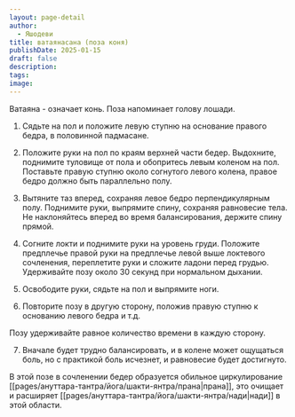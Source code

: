 ```yaml
---
layout: page-detail
author:
  - Яшодеви
title: ватаянасана (поза коня)
publishDate: 2025-01-15
draft: false
description: 
tags: 
image:
---
```

Ватаяна - означает конь. Поза напоминает голову лошади. 

1. Сядьте на пол и положите левую ступню на основание правого бедра, в половинной падмасане. 

2. Положите руки на пол по краям верхней части бедер. Выдохните, поднимите туловище от пола и обопритесь левым коленом на пол. Поставьте правую ступню около согнутого левого колена, правое бедро должно быть параллельно полу. 

3. Вытяните таз вперед, сохраняя левое бедро перпендикулярным полу. Поднимите руки, выпрямите спину, сохраняя равновесие тела. Не наклоняйтесь вперед во время балансирования, держите спину прямой. 

4. Согните локти и поднимите руки на уровень груди. Положите предплечье правой руки на предплечье левой выше локтевого сочленения, переплетите руки и сложите ладони перед грудью. Удерживайте позу около 30 секунд при нормальном дыхании. 

5. Освободите руки, сядьте на пол и выпрямите ноги. 

6. Повторите позу в другую сторону, положив правую ступню к основанию левого бедра и т.д. 

Позу удерживайте равное количество времени в каждую сторону. 

7. Вначале будет трудно балансировать, и в колене может ощущаться боль, но с практикой боль исчезнет, и равновесие будет достигнуто. 

В этой позе в сочленении бедер образуется обильное циркулирование [[pages/ануттара-тантра/йога/шакти-янтра/прана|прана]], это очищает и расширяет [[pages/ануттара-тантра/йога/шакти-янтра/нади|нади]] в этой области.